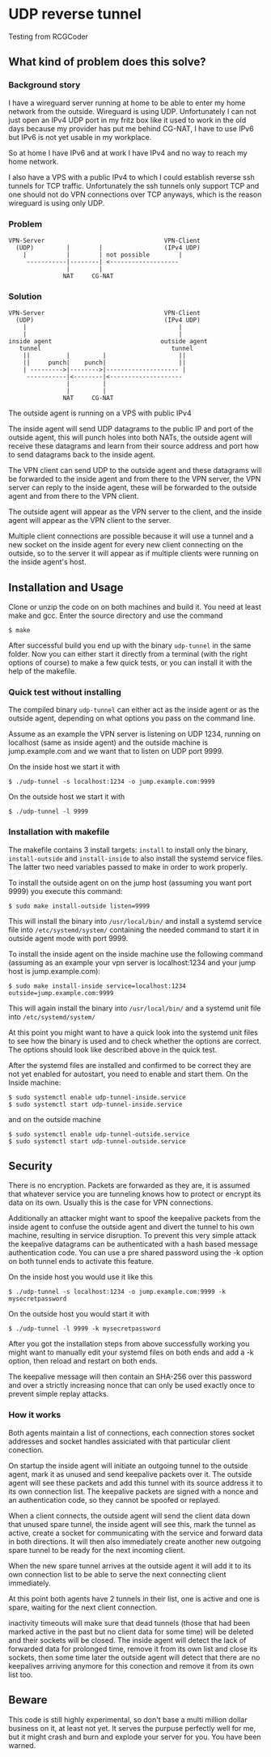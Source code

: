 # UDP reverse tunnel

Testing from RCGCoder 

## What kind of problem does this solve?

### Background story

I have a wireguard server running at home to be able to enter my home network from the outside. Wireguard is using UDP. Unfortunately I can not just open an IPv4 UDP port in my fritz box like it used to work in the old days because my provider has put me behind CG-NAT, I have to use IPv6 but IPv6 is not yet usable in my workplace.

So at home I have IPv6 and at work I have IPv4 and no way to reach my home network.

I also have a VPS with a public IPv4 to which I could establish reverse ssh tunnels for TCP traffic. Unfortunately the ssh tunnels only support TCP and one should not do VPN connections over TCP anyways, which is the reason wireguard is using only UDP.

### Problem

````
VPN-Server                                 VPN-Client
  (UDP)         |        |                 (IPv4 UDP)
    |           |        | not possible        |
     -----------|--------| <-------------------
                |        |
               NAT     CG-NAT

````

### Solution
````
VPN-Server                                 VPN-Client
  (UDP)                                    (IPv4 UDP)
    |                                          |
    |                                          |
inside agent                              outside agent
   tunnel                                    tunnel
    ||          |         |                    ||
    ||     punch|    punch|                    ||
    | --------->|-------->|-------------------- |
     -----------|<--------|<--------------------
                |         |
                |         |
               NAT     CG-NAT
````

The outside agent is running on a VPS with public IPv4

The inside agent will send UDP datagrams to the public IP and port of the outside agent, this will punch holes into both NATs, the outside agent will receive these datagrams and learn from their source address and port how to send datagrams back to the inside agent.

The VPN client can send UDP to the outside agent and these datagrams will be forwarded to the inside agent and from there to the VPN server, the VPN server can reply to the inside agent, these will be forwarded to the outside agent and from there to the VPN client.

The outside agent will appear as the VPN server to the client, and the inside agent will appear as the VPN client to the server.

Multiple client connections are possible because it will use a tunnel and a new socket on the inside agent for every new client connecting on the outside, so to the server it will appear as if multiple clients were running on the inside agent's host.

## Installation and Usage

Clone or unzip the code on on both machines and build it. You need at least make and gcc. Enter the source directory and use the command
````
$ make
````
After successful build you end up with the binary `udp-tunnel` in the same folder. Now you can either start it directly from a terminal (with the right options of course) to make a few quick tests, or you can install it with the help of the makefile.

### Quick test without installing

The compiled binary `udp-tunnel` can either act as the inside agent or as the outside agent, depending on what options you pass on the command line.

Assume as an example the VPN server is listening on UDP 1234, running on localhost (same as inside agent) and the outside machine is jump.example.com and we want that to listen on UDP port 9999.

On the inside host we start it with
````
$ ./udp-tunnel -s localhost:1234 -o jump.example.com:9999
````

On the outside host we start it with
````
$ ./udp-tunnel -l 9999
````

### Installation with makefile

The makefile contains 3 install targets: `install` to install only the binary, `install-outside` and `install-inside` to also install the systemd service files. The latter two need variables passed to make in order to work properly.

To install the outside agent on on the jump host (assuming you want port 9999) you execute this command:
````
$ sudo make install-outside listen=9999
````
This will install the binary into `/usr/local/bin/` and install a systemd service file into `/etc/systemd/system/` containing the needed command to start it in outside agent mode with port 9999.

To install the inside agent on the inside machine use the following command (assuming as an example your vpn server is localhost:1234 and your jump host is jump.example.com):
````
$ sudo make install-inside service=localhost:1234 outside=jump.example.com:9999
````
This will again install the binary into `/usr/local/bin/` and a systemd unit file into `/etc/systemd/system/`

At this point you might want to have a quick look into the systemd unit files to see how the binary is used and to check whether the options are correct. The options should look like described above in the quick test.

After the systemd files are installed and confirmed to be correct they are not yet enabled for autostart, you need to enable and start them. On the Inside machine:
````
$ sudo systemctl enable udp-tunnel-inside.service
$ sudo systemctl start udp-tunnel-inside.service
````
and on the outside machine
````
$ sudo systemctl enable udp-tunnel-outside.service
$ sudo systemctl start udp-tunnel-outside.service
````

## Security

There is no encryption. Packets are forwarded as they are, it is assumed that whatever service you are tunneling knows how to protect or encrypt its data on its own. Usually this is the case for VPN connections.

Additionally an attacker might want to spoof the keepalive packets from the inside agent to confuse the outside agent and divert the tunnel to his own machine, resulting in service disruption. To prevent this very simple attack the keepalive datagrams can be authenticated with a hash based message authentication code. You can use a pre shared password using the -k option on both tunnel ends to activate this feature.

On the inside host you would use it like this
````
$ ./udp-tunnel -s localhost:1234 -o jump.example.com:9999 -k mysecretpassword
````

On the outside host you would start it with
````
$ ./udp-tunnel -l 9999 -k mysecretpassword
````
After you got the installation steps from above successfully working you might want to manually edit your systemd files on both ends and add a -k option, then reload and restart on both ends.

The keepalive message will then contain an SHA-256 over this password and over a strictly increasing nonce that can only be used exactly once to prevent simple replay attacks.

### How it works

Both agents maintain a list of connections, each connection stores socket addresses and socket handles assiciated with that particular client conection.

On startup the inside agent will initiate an outgoing tunnel to the outside agent, mark it as unused and send keepalive packets over it. The outside agent will see these packets and add this tunnel with its source address it to its own connection list. The keepalive packets are signed with a nonce and an authentication code, so they cannot be spoofed or replayed.

When a client connects, the outside agent will send the client data down that unused spare tunnel, the inside agent will see this, mark the tunnel as active, create a socket for communicating with the service and forward data in both directions. It will then also immediately create another new outgoing spare tunnel to be ready for the next incoming client.

When the new spare tunnel arrives at the outside agent it will add it to its own connection list to be able to serve the next connecting client immediately.

At this point both agents have 2 tunnels in their list, one is active and one is spare, waiting for the next client connection.

inactivity timeouts will make sure that dead tunnels (those that had been marked active in the past but no client data for some time) will be deleted and their sockets will be closed. The inside agent will detect the lack of forwarded data for prolonged time, remove it from its own list and close its sockets, then some time later the outside agent will detect that there are no keepalives arriving anymore for this conection and remove it from its own list too.

## Beware

This code is still highly experimental, so don't base a multi million dollar business on it, at least not yet. It serves the purpuse perfectly well for me, but it might crash and burn and explode your server for you. You have been warned.
